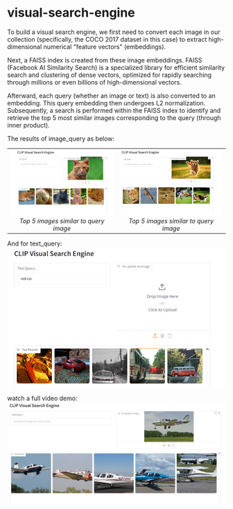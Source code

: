 # visual-search-engine
To build a visual search engine, we first need to convert each image in our collection (specifically, the COCO 2017 dataset in this case) to extract high-dimensional numerical "feature vectors" (embeddings).

Next, a FAISS index is created from these image embeddings. FAISS (Facebook AI Similarity Search) is a specialized library for efficient similarity search and clustering of dense vectors, optimized for rapidly searching through millions or even billions of high-dimensional vectors.

Afterward, each query (whether an image or text) is also converted to an embedding. This query embedding then undergoes L2 normalization. Subsequently, a search is performed within the FAISS index to identify and retrieve the top 5 most similar images corresponding to the query (through inner product).

The results of image_query as below:
<table style="width:100%;">
  <tr>
    <td style="width:50%; text-align:center;">
      <img src="images/result_cat.PNG" alt="serach based of cat image" style="width:100%;">
      <br>
      <em>Top 5 images similar to query image</em>
    </td>
    <td style="width:50%; text-align:center;">
      <img src="images/result_dog.PNG" alt="serach based of dog image" style="width:100%;">
      <br>
      <em>Top 5 images similar to query image</em>
    </td>
  </tr>
</table>


And for text_query:
![Application Screenshot](images/result-car.PNG " Top 2 image similar to text query")


watch a full video demo:
[![Video Demo](images/result_airplane.PNG)](https://youtu.be/smNqcue3WPA "Watch the full demo on YouTube")

